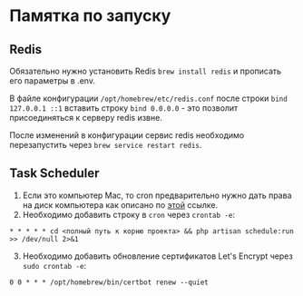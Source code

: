 # Памятка по запуску
## Redis

Обязательно нужно установить Redis `brew install redis` и прописать его параметры в .env.

В файле конфигурации `/opt/homebrew/etc/redis.conf` после строки `bind 127.0.0.1 ::1` вставить строку `bind 0.0.0.0` - это позволит присоединяться к серверу redis извне.

После изменений в конфигурации сервис redis необходимо перезапустить через `brew service restart redis`.

## Task Scheduler
1. Если это компьютер Mac, то cron предварительно нужно дать права на диск компьютера как описано по [этой](https://osxdaily.com/2020/04/27/fix-cron-permissions-macos-full-disk-access/https://osxdaily.com/2020/04/27/fix-cron-permissions-macos-full-disk-access/) ссылке.
2. Необходимо добавить строку в `cron` через `crontab -e`:

`* * * * * cd <полный путь к корню проекта> && php artisan schedule:run >> /dev/null 2>&1`

3. Необходимо добавить обновление сертификатов Let's Encrypt через `sudo crontab -e`:

`0 0 * * * /opt/homebrew/bin/certbot renew --quiet`
